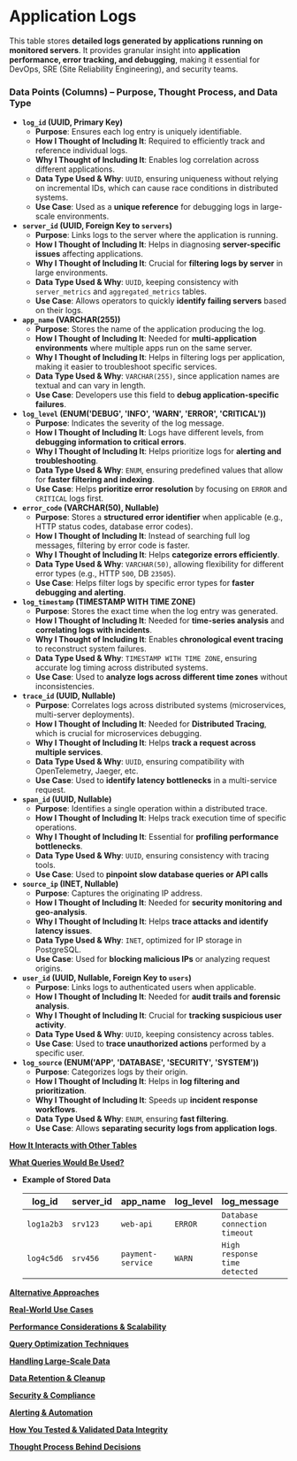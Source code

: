 # Application Logs

This table stores **detailed logs generated by applications running on monitored servers**. It provides granular insight into **application performance, error tracking, and debugging**, making it essential for DevOps, SRE (Site Reliability Engineering), and security teams.

### **Data Points (Columns) – Purpose, Thought Process, and Data Type**

- **`log_id` (UUID, Primary Key)**
    - **Purpose**: Ensures each log entry is uniquely identifiable.
    - **How I Thought of Including It**: Required to efficiently track and reference individual logs.
    - **Why I Thought of Including It**: Enables log correlation across different applications.
    - **Data Type Used & Why**: `UUID`, ensuring uniqueness without relying on incremental IDs, which can cause race conditions in distributed systems.
    - **Use Case**: Used as a **unique reference** for debugging logs in large-scale environments.
- **`server_id` (UUID, Foreign Key to `servers`)**
    - **Purpose**: Links logs to the server where the application is running.
    - **How I Thought of Including It**: Helps in diagnosing **server-specific issues** affecting applications.
    - **Why I Thought of Including It**: Crucial for **filtering logs by server** in large environments.
    - **Data Type Used & Why**: `UUID`, keeping consistency with `server_metrics` and `aggregated_metrics` tables.
    - **Use Case**: Allows operators to quickly **identify failing servers** based on their logs.
- **`app_name` (VARCHAR(255))**
    - **Purpose**: Stores the name of the application producing the log.
    - **How I Thought of Including It**: Needed for **multi-application environments** where multiple apps run on the same server.
    - **Why I Thought of Including It**: Helps in filtering logs per application, making it easier to troubleshoot specific services.
    - **Data Type Used & Why**: `VARCHAR(255)`, since application names are textual and can vary in length.
    - **Use Case**: Developers use this field to **debug application-specific failures**.
- **`log_level` (ENUM('DEBUG', 'INFO', 'WARN', 'ERROR', 'CRITICAL'))**
    - **Purpose**: Indicates the severity of the log message.
    - **How I Thought of Including It**: Logs have different levels, from **debugging information to critical errors**.
    - **Why I Thought of Including It**: Helps prioritize logs for **alerting and troubleshooting**.
    - **Data Type Used & Why**: `ENUM`, ensuring predefined values that allow for **faster filtering and indexing**.
    - **Use Case**: Helps **prioritize error resolution** by focusing on `ERROR` and `CRITICAL` logs first.
- **`error_code` (VARCHAR(50), Nullable)**
    - **Purpose**: Stores a **structured error identifier** when applicable (e.g., HTTP status codes, database error codes).
    - **How I Thought of Including It**: Instead of searching full log messages, filtering by error code is faster.
    - **Why I Thought of Including It**: Helps **categorize errors efficiently**.
    - **Data Type Used & Why**: `VARCHAR(50)`, allowing flexibility for different error types (e.g., HTTP `500`, DB `23505`).
    - **Use Case**: Helps filter logs by specific error types for **faster debugging and alerting**.
- **`log_timestamp` (TIMESTAMP WITH TIME ZONE)**
    - **Purpose**: Stores the exact time when the log entry was generated.
    - **How I Thought of Including It**: Needed for **time-series analysis** and **correlating logs with incidents**.
    - **Why I Thought of Including It**: Enables **chronological event tracing** to reconstruct system failures.
    - **Data Type Used & Why**: `TIMESTAMP WITH TIME ZONE`, ensuring accurate log timing across distributed systems.
    - **Use Case**: Used to **analyze logs across different time zones** without inconsistencies.
- **`trace_id` (UUID, Nullable)**
    - **Purpose**: Correlates logs across distributed systems (microservices, multi-server deployments).
    - **How I Thought of Including It**: Needed for **Distributed Tracing**, which is crucial for microservices debugging.
    - **Why I Thought of Including It**: Helps **track a request across multiple services**.
    - **Data Type Used & Why**: `UUID`, ensuring compatibility with OpenTelemetry, Jaeger, etc.
    - **Use Case**: Used to **identify latency bottlenecks** in a multi-service request.
- **`span_id` (UUID, Nullable)**
    - **Purpose**: Identifies a single operation within a distributed trace.
    - **How I Thought of Including It**: Helps track execution time of specific operations.
    - **Why I Thought of Including It**: Essential for **profiling performance bottlenecks**.
    - **Data Type Used & Why**: `UUID`, ensuring consistency with tracing tools.
    - **Use Case**: Used to **pinpoint slow database queries or API calls**
- **`source_ip` (INET, Nullable)**
    - **Purpose**: Captures the originating IP address.
    - **How I Thought of Including It**: Needed for **security monitoring and geo-analysis**.
    - **Why I Thought of Including It**: Helps **trace attacks and identify latency issues**.
    - **Data Type Used & Why**: `INET`, optimized for IP storage in PostgreSQL.
    - **Use Case**: Used for **blocking malicious IPs** or analyzing request origins.
- **`user_id` (UUID, Nullable, Foreign Key to `users`)**
    - **Purpose**: Links logs to authenticated users when applicable.
    - **How I Thought of Including It**: Needed for **audit trails and forensic analysis**.
    - **Why I Thought of Including It**: Crucial for **tracking suspicious user activity**.
    - **Data Type Used & Why**: `UUID`, keeping consistency across tables.
    - **Use Case**: Used to **trace unauthorized actions** performed by a specific user.
- **`log_source` (ENUM('APP', 'DATABASE', 'SECURITY', 'SYSTEM'))**
    - **Purpose**: Categorizes logs by their origin.
    - **How I Thought of Including It**: Helps in **log filtering and prioritization**.
    - **Why I Thought of Including It**: Speeds up **incident response workflows**.
    - **Data Type Used & Why**: `ENUM`, ensuring **fast filtering**.
    - **Use Case**: Allows **separating security logs from application logs**.

[**How It Interacts with Other Tables**](Application%20Logs%2019bead362d93805691abdda76118490e/How%20It%20Interacts%20with%20Other%20Tables%2019dead362d938083a823f26f67c383a5.md)

[**What Queries Would Be Used?**](Application%20Logs%2019bead362d93805691abdda76118490e/What%20Queries%20Would%20Be%20Used%2019dead362d93805eb2cbd6c58d0e3ea6.md)

- **Example of Stored Data**
    
    
    | log_id | server_id | app_name | log_level | log_message | log_timestamp |
    | --- | --- | --- | --- | --- | --- |
    | `log1a2b3` | `srv123` | `web-api` | `ERROR` | `Database connection timeout` | `2024-01-31 12:30:45 UTC` |
    | `log4c5d6` | `srv456` | `payment-service` | `WARN` | `High response time detected` | `2024-01-31 12:32:10 UTC` |

[**Alternative Approaches**](Application%20Logs%2019bead362d93805691abdda76118490e/Alternative%20Approaches%2019dead362d9380f39e13d76a041db5cf.md)

[**Real-World Use Cases**](Application%20Logs%2019bead362d93805691abdda76118490e/Real-World%20Use%20Cases%2019dead362d938009907de66f6c58efcf.md)

[**Performance Considerations & Scalability**](Application%20Logs%2019bead362d93805691abdda76118490e/Performance%20Considerations%20&%20Scalability%2019dead362d93803fa83afd8838d9c831.md)

[**Query Optimization Techniques**](Application%20Logs%2019bead362d93805691abdda76118490e/Query%20Optimization%20Techniques%2019dead362d9380279cc5e8b4cc64bb3d.md)

[**Handling Large-Scale Data**](Application%20Logs%2019bead362d93805691abdda76118490e/Handling%20Large-Scale%20Data%2019dead362d93806f9debd69a3d5361ef.md)

[**Data Retention & Cleanup**](Application%20Logs%2019bead362d93805691abdda76118490e/Data%20Retention%20&%20Cleanup%2019dead362d9380438efad7cfc72667ac.md)

[**Security & Compliance**](Application%20Logs%2019bead362d93805691abdda76118490e/Security%20&%20Compliance%2019dead362d938008b318ca127a53db52.md)

[**Alerting & Automation**](Application%20Logs%2019bead362d93805691abdda76118490e/Alerting%20&%20Automation%2019dead362d938028a0d2fe36006aedef.md)

[**How You Tested & Validated Data Integrity**](Application%20Logs%2019bead362d93805691abdda76118490e/How%20You%20Tested%20&%20Validated%20Data%20Integrity%2019dead362d93808cac1cf5712f61ff2c.md)

[**Thought Process Behind Decisions**](Application%20Logs%2019bead362d93805691abdda76118490e/Thought%20Process%20Behind%20Decisions%2019dead362d9380a6a330d348608555f9.md)